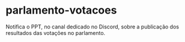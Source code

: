 # parlamento-votacoes
Notifica o PPT, no canal dedicado no Discord, sobre a publicação dos resultados das votações no parlamento.  
